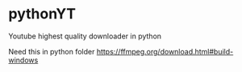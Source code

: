 # pythonYT
Youtube highest quality downloader in python


Need this in python folder https://ffmpeg.org/download.html#build-windows
